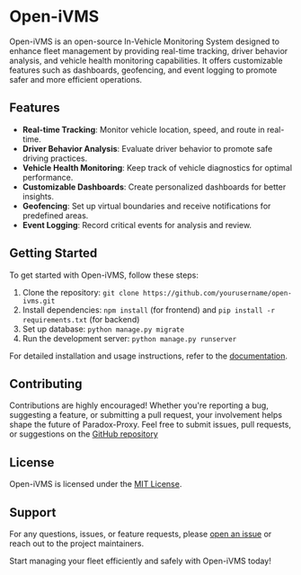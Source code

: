 # Open-iVMS

Open-iVMS is an open-source In-Vehicle Monitoring System designed to enhance fleet management by providing real-time tracking, driver behavior analysis, and vehicle health monitoring capabilities. It offers customizable features such as dashboards, geofencing, and event logging to promote safer and more efficient operations.

## Features

- **Real-time Tracking**: Monitor vehicle location, speed, and route in real-time.
- **Driver Behavior Analysis**: Evaluate driver behavior to promote safe driving practices.
- **Vehicle Health Monitoring**: Keep track of vehicle diagnostics for optimal performance.
- **Customizable Dashboards**: Create personalized dashboards for better insights.
- **Geofencing**: Set up virtual boundaries and receive notifications for predefined areas.
- **Event Logging**: Record critical events for analysis and review.

## Getting Started

To get started with Open-iVMS, follow these steps:

1. Clone the repository: `git clone https://github.com/yourusername/open-ivms.git`
2. Install dependencies: `npm install` (for frontend) and `pip install -r requirements.txt` (for backend)
3. Set up database: `python manage.py migrate`
4. Run the development server: `python manage.py runserver`

For detailed installation and usage instructions, refer to the [documentation](docs/).

## Contributing

Contributions are highly encouraged! Whether you're reporting a bug, suggesting a feature, or submitting a pull request, your involvement helps shape the future of Paradox-Proxy. Feel free to submit issues, pull requests, or suggestions on the [GitHub repository](https://github.com/SohamChk/open-ivms.git)

## License

Open-iVMS is licensed under the [MIT License](LICENSE).

## Support

For any questions, issues, or feature requests, please [open an issue](https://github.com/SohamChk/open-ivms/issues) or reach out to the project maintainers.

Start managing your fleet efficiently and safely with Open-iVMS today!
